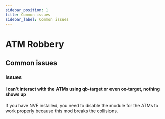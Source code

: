 ```yaml
---
sidebar_position: 1
title: Common issues
sidebar_label: Common issues
---
```


# ATM Robbery
## Common issues

### Issues

#### I can't interact with the ATMs using qb-target or even ox-target, nothing shows up

If you have NVE installed, you need to disable the module for the ATMs to work properly because this mod breaks the collisions.